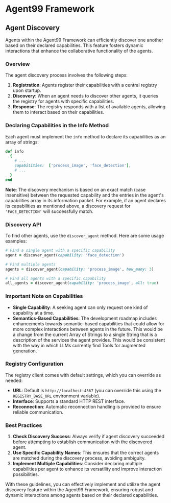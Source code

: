 # Agent99 Framework

## Agent Discovery

Agents within the Agent99 Framework can efficiently discover one another based on their declared capabilities. This feature fosters dynamic interactions that enhance the collaborative functionality of the agents.

### Overview

The agent discovery process involves the following steps:

1. **Registration**: Agents register their capabilities with a central registry upon startup.
2. **Discovery**: When an agent needs to discover other agents, it queries the registry for agents with specific capabilities.
3. **Response**: The registry responds with a list of available agents, allowing them to interact based on their capabilities.

### Declaring Capabilities in the Info Method

Each agent must implement the `info` method to declare its capabilities as an array of strings:

```ruby
def info
  {
    # ...
    capabilities:  ['process_image', 'face_detection'],
    # ...
  }
end
```

**Note**: The discovery mechanism is based on an exact match (case insensitive) between the requested capability and the entries in the agent's capabilities array in its information packet. For example, if an agent declares its capabilities as mentioned above, a discovery request for `'FACE_DETECTION'` will successfully match.

### Discovery API

To find other agents, use the `discover_agent` method. Here are some usage examples:

```ruby
# Find a single agent with a specific capability
agent = discover_agent(capability: 'face_detection')

# Find multiple agents 
agents = discover_agent(capability: 'process_image', how_many: 3)

# Find all agents with a specific capability
all_agents = discover_agent(capability: 'process_image', all: true)
```

### Important Note on Capabilities

- **Single Capability**: A seeking agent can only request one kind of capability at a time.
- **Semantics-Based Capabilities**: The development roadmap includes enhancements towards semantic-based capabilities that could allow for more complex interactions between agents in the future.  This would be a change from the current Array of Strings to a single String that is a description of the services the agent provides.  This would be consistent with the way in which LLMs currently find Tools for augmented generation.

### Registry Configuration

The registry client comes with default settings, which you can override as needed:

- **URL**: Default is `http://localhost:4567` (you can override this using the `REGISTRY_BASE_URL` environment variable).
- **Interface**: Supports a standard HTTP REST interface.
- **Reconnection**: Automatic reconnection handling is provided to ensure reliable communication.

### Best Practices

1. **Check Discovery Success**: Always verify if agent discovery succeeded before attempting to establish communication with the discovered agent.
2. **Use Specific Capability Names**: This ensures that the correct agents are matched during the discovery process, avoiding ambiguity.
3. **Implement Multiple Capabilities**: Consider declaring multiple capabilities per agent to enhance its versatility and improve interaction possibilities.

With these guidelines, you can effectively implement and utilize the agent discovery feature within the Agent99 Framework, ensuring robust and dynamic interactions among agents based on their declared capabilities.

